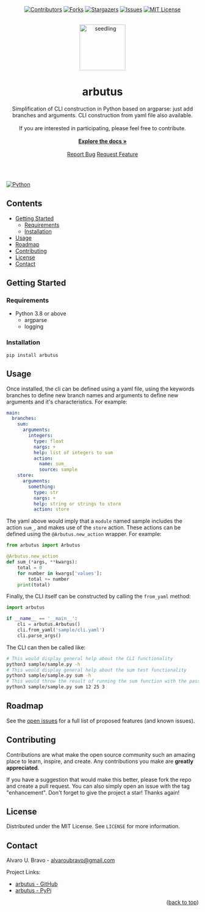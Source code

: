 <a name="readme-top"></a>

<div align="center">

[![Contributors][contributors-shield]][contributors-url]
[![Forks][forks-shield]][forks-url]
[![Stargazers][stars-shield]][stars-url]
[![Issues][issues-shield]][issues-url]
[![MIT License][license-shield]][license-url]
</div>

<br />
<div align="center">
  <a href="https://github.com/aubravo/arbutus">
    <img src="docs/images/arbutus.png" alt="seedling" width="120" height="120">
  </a>
<h1 align="center">arbutus</h1>
  <p align="center">
        Simplification of CLI construction in Python based on argparse: just add branches and arguments. CLI construction from yaml file also available.
    <br />
    <br />
        If you are interested in participating, please feel free to contribute.
    <br />
    <br />
    <a href="https://github.com/aubravo/arbutus"><strong>Explore the docs »</strong></a>
    <br />
    <br />
    <a href="https://github.com/aubravo/arbutus/issues">Report Bug</a>
    <a href="https://github.com/aubravo/arbutus/issues">Request Feature</a>
  </p>
</div>
<br />
<br />
<div align="left">

[![Python][Python.org]][Python-url]
</div>

## Contents
* [Getting Started](#getting-started)
  * [Requirements](#requirements)
  * [Installation](#installation)
* [Usage](#usage)
* [Roadmap](#roadmap)
* [Contributing](#contributing)
* [License](#license)
* [Contact](#contact)

## Getting Started

### Requirements

* Python 3.8 or above
  * argparse
  * logging

### Installation 

```commandline
pip install arbutus
```

## Usage

Once installed, the cli can be defined using a yaml file, using the keywords branches to define new branch names and 
arguments to define new arguments and it's characteristics. For example:
```yaml
main:
  branches:
    sum:
      arguments:
        integers:
          type: float
          nargs: +
          help: list of integers to sum
          action:
            name: sum_
            source: sample
    store:
      arguments:
        something:
          type: str
          nargs: +
          help: string or strings to store
          action: store
```

The yaml above would imply that a `module` named sample includes the action `sum_`, and makes use of the `store` action. 
These actions can be defined using the `@Arbutus.new_action` wrapper. For example:

```python
from arbutus import Arbutus

@Arbutus.new_action
def sum_(*args, **kwargs):
    total = 0
    for number in kwargs['values']:
        total += number
    print(total)
```

Finally, the CLI itself can be constructed by calling the `from_yaml` method:

```python
import arbutus

if __name__ == '__main__':
    cli = arbutus.Arbutus()
    cli.from_yaml('sample/cli.yaml')
    cli.parse_args()
```

The CLI can then be called like:

```bash
# This would display general help about the CLI functionality
python3 sample/sample.py -h
# This would display general help about the sum test functionality
python3 sample/sample.py sum -h
# This would throw the result of running the sum function with the passed arguments
python3 sample/sample.py sum 12 25 3
```


## Roadmap

See the [open issues](https://github.com/aubravo/arbutus/issues) for a full list of proposed features (and known issues).

## Contributing

Contributions are what make the open source community such an amazing place to learn, inspire, and create. Any contributions you make are **greatly appreciated**.

If you have a suggestion that would make this better, please fork the repo and create a pull request. You can also simply open an issue with the tag "enhancement".
Don't forget to give the project a star! Thanks again!

## License

Distributed under the MIT License. See `LICENSE` for more information.

## Contact

Alvaro U. Bravo - [alvaroubravo@gmail.com](mailto:alvaroubravo@gmail.com)

Project Links:
* [arbutus - GitHub](https://github.com/aubravo/arbutus)
* [arbutus - PyPi](https://pypi.org/project/arbutus/)

<p align="right">(<a href="#readme-top">back to top</a>)</p>

<!-- MARKDOWN LINKS & IMAGES -->
[contributors-shield]: https://img.shields.io/github/contributors/aubravo/arbutus.svg?style=for-the-badge
[contributors-url]: https://github.com/aubravo/arbutus/graphs/contributors
[forks-shield]: https://img.shields.io/github/forks/aubravo/arbutus.svg?style=for-the-badge
[forks-url]: https://github.com/aubravo/arbutus/network/members
[stars-shield]: https://img.shields.io/github/stars/aubravo/arbutus.svg?style=for-the-badge
[stars-url]: https://github.com/aubravo/arbutus/stargazers
[issues-shield]: https://img.shields.io/github/issues/aubravo/arbutus.svg?style=for-the-badge
[issues-url]: https://github.com/aubravo/arbutus/issues
[license-shield]: https://img.shields.io/github/license/aubravo/arbutus.svg?style=for-the-badge
[license-url]: https://github.com/aubravo/arbutus/blob/master/LICENSE
[Python.org]: https://img.shields.io/badge/Python->=3.8-4B8BBE?style=for-the-badge&logo=Python&logoColor=FFD43B
[Python-url]: https://python.org
